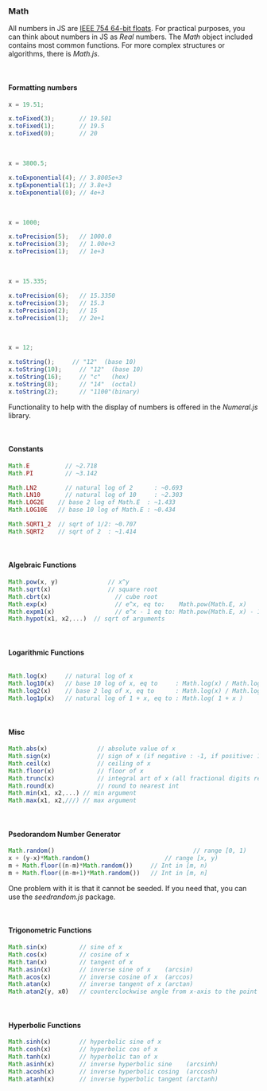 
### Math


All numbers in JS are [IEEE 754 64-bit floats](https://en.wikipedia.org/wiki/Double-precision_floating-point_format ). For practical purposes, you can think about numbers in JS as _Real_ numbers. The _Math_ object included contains most common functions. For more complex structures or algorithms, there is _Math.js_.  

&nbsp;


#### Formatting numbers

```js
x = 19.51;
```
```js
x.toFixed(3);		// 19.501
x.toFixed(1);		// 19.5
x.toFixed(0);		// 20
```
&nbsp;

```js
x = 3800.5;
```
```js
x.toExponential(4);	// 3.8005e+3
x.tpExponential(1);	// 3.8e+3
x.toExponential(0);	// 4e+3
```
&nbsp;


```js
x = 1000;
```
```js
x.toPrecision(5);	// 1000.0
x.toPrecision(3);	// 1.00e+3
x.toPrecision(1);	// 1e+3
```
&nbsp;

```js
x = 15.335;
```
```js
x.toPrecision(6);	// 15.3350
x.toPrecision(3);	// 15.3
x.toPrecision(2);	// 15
x.toPrecision(1);	// 2e+1
```
&nbsp;

```js
x = 12;
```
```js
x.toString();     // "12"  (base 10)
x.toString(10);		// "12"	 (base 10)
x.toString(16);		// "c"   (hex)
x.toString(8);		// "14"	 (octal)
x.toString(2);		// "1100"(binary)
```

Functionality to help with the display of numbers is offered in the _Numeral.js_ library.

&nbsp;


#### Constants

```js
Math.E		    // ~2.718
Math.PI		    // ~3.142

Math.LN2	    // natural log of 2      : ~0.693
Math.LN10	    // natural log of 10     : ~2.303
Math.LOG2E	  // base 2 log of Math.E  : ~1.433
Math.LOG10E	  // base 10 log of Math.E : ~0.434

Math.SQRT1_2  // sqrt of 1/2: ~0.707
Math.SQRT2	  // sqrt of 2  : ~1.414
```

&nbsp;


#### Algebraic Functions 

```js
Math.pow(x, y)	    		// x^y
Math.sqrt(x)	  	    	// square root
Math.cbrt(x)			      // cube root
Math.exp(x)				      // e^x, eq to:    Math.pow(Math.E, x)
Math.expm1(x)			      // e^x - 1 eq to: Math.pow(Math.E, x) - 1
Math.hypot(x1, x2,...)	// sqrt of arguments
```
&nbsp;


#### Logarithmic Functions

```js

Math.log(x)		// natural log of x
Math.log10(x)	// base 10 log of x, eq to     : Math.log(x) / Math.log(10)
Math.log2(x)	// base 2 log of x, eq to      : Math.log(x) / Math.log(2)
Math.log1p(x)	// natural log of 1 + x, eq to : Math.log( 1 + x )
```
&nbsp;


#### Misc

```js
Math.abs(x)		    	 // absolute value of x
Math.sign(x)		     // sign of x (if negative : -1, if positive: 1, if 0: 0)
Math.ceil(x)		     // ceiling of x
Math.floor(x)		     // floor of x
Math.trunc(x)		     // integral art of x (all fractional digits removed)
Math.round(x)		     // round to nearest int
Math.min(x1, x2,...) // min argument
Math.max(x1, x2,///) // max argument
```
&nbsp;


#### Psedorandom Number Generator

```js
Math.random()							            // range [0, 1)
x + (y-x)*Math.random() 		      		// range [x, y)
m + Math.floor((n-m)*Math.random())		// Int in [m, n)
m + Math.floor((n-m+1)*Math.random())	// Int in [m, n]
```

One problem with it is that it cannot be seeded. If you need that, you can use the _seedrandom.js_ package.

&nbsp;

#### Trigonometric Functions


```js
Math.sin(x)			// sine of x
Math.cos(x)			// cosine of x
Math.tan(x)			// tangent of x
Math.asin(x)		// inverse sine of x    (arcsin)
Math.acos(x)		// inverse cosine of x  (arccos)
Math.atan(x)		// inverse tangent of x (arctan)
Math.atan2(y, x0)	// counterclockwise angle from x-axis to the point (x, y)
```
&nbsp;


#### Hyperbolic Functions

```js
Math.sinh(x)		// hyperbolic sine of x
Math.cosh(x)		// hyperbolic cos of x
Math.tanh(x)		// hyperbolic tan of x
Math.asinh(x)		// inverse hyperbolic sine    (arcsinh)
Math.acosh(x)		// inverse hyperbolic cosing  (arccosh)
Math.atanh(x)		// inverse hyperbolic tangent (arctanh)
```


